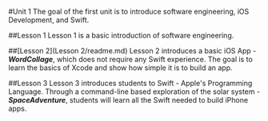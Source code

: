 #Unit 1
The goal of the first unit is to introduce software engineering, iOS Development, and Swift. 

##Lesson 1
Lesson 1 is a basic introduction of software engineering.

##[Lesson 2](Lesson 2/readme.md)
Lesson 2 introduces a basic iOS App - ***WordCollage***, which does not require any Swift experience. The goal is to learn the basics of Xcode and show how simple it is to build an app.

##Lesson 3
Lesson 3 introduces students to Swift - Apple's Programming Language. Through a command-line based exploration of the solar system - ***SpaceAdventure***, students will learn all the Swift needed to build iPhone apps.
